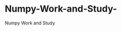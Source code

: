  # Numpy-Work-and-Study-
Numpy Work and Study 
                
                
              
                                  
                                    
                                                                               
                                                                                                               
                                 
                                                        
                                                                  
               
                             
                                                            
                                                                                          
                                                                                                                                                                                                                                   
                                                                                                                                       
                                                                                                                                                                          
                                                                                                        
                                                                                                                                 
                                    
                                                                                             
                                              
